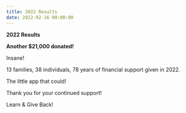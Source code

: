 ```yaml
---
title: 2022 Results
date: 2022-02-16 00:00:00
---
```

**2022 Results**

**Another $21,000 donated!**

Insane!&nbsp;&nbsp;

13 families, 38 individuals, 78 years of financial support given in 2022.

The little app that could!

Thank you for your continued support!

Learn & Give Back!